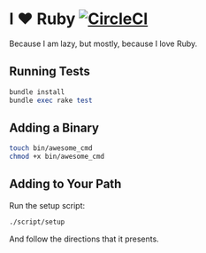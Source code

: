 # I :heart: Ruby [![CircleCI](https://circleci.com/gh/trueheart78/iheartruby-blogger.svg?style=shield)](https://circleci.com/gh/trueheart78/iheartruby-blogger)

Because I am lazy, but mostly, because I love Ruby.

## Running Tests

```ruby
bundle install
bundle exec rake test
```

## Adding a Binary

```sh
touch bin/awesome_cmd
chmod +x bin/awesome_cmd
```

## Adding to Your Path

Run the setup script:

```sh
./script/setup
```

And follow the directions that it presents.
